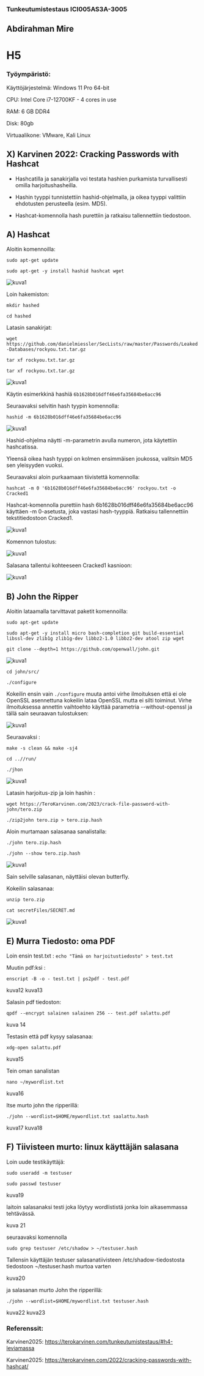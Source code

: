 ### Tunkeutumistestaus ICI005AS3A-3005

## Abdirahman Mire

# H5 

### Työympäristö:

Käyttöjärjestelmä: Windows 11 Pro 64-bit

CPU: Intel Core i7-12700KF - 4 cores in use

RAM: 6 GB DDR4

Disk: 80gb

Virtuaalikone: VMware, Kali Linux

## X) Karvinen 2022: Cracking Passwords with Hashcat

- Hashcatilla ja sanakirjalla voi testata hashien purkamista turvallisesti omilla harjoitushasheilla.

- Hashin tyyppi tunnistettiin hashid-ohjelmalla, ja oikea tyyppi valittiin ehdotusten perusteella (esim. MD5).

- Hashcat-komennolla hash purettiin ja ratkaisu tallennettiin tiedostoon.

## A) Hashcat 

Aloitin komennoilla: 

`sudo apt-get update`

`sudo apt-get -y install hashid hashcat wget`

![kuva1](/H5/kuvat/kuva1.png)

Loin hakemiston: 

`mkdir hashed`

`cd hashed`

Latasin sanakirjat: 

 `wget https://github.com/danielmiessler/SecLists/raw/master/Passwords/Leaked-Databases/rockyou.txt.tar.gz`
 
 `tar xf rockyou.txt.tar.gz`

 `tar xf rockyou.txt.tar.gz`

![kuva1](/H5/kuvat/kuva2.png)

 Käytin esimerkkinä hashiä `6b1628b016dff46e6fa35684be6acc96`
 
 Seuraavaksi selvitin hash tyypin komennolla: 
 
 `hashid -m 6b1628b016dff46e6fa35684be6acc96`

![kuva1](/H5/kuvat/kuva3.png)

Hashid-ohjelma näytti -m-parametrin avulla numeron, jota käytettiin hashcatissa.

Yleensä oikea hash tyyppi on kolmen ensimmäisen joukossa, valitsin MD5 sen yleisyyden vuoksi.


Seuraavaksi aloin purkaamaan tiivistettä komennolla: 

`hashcat -m 0 '6b1628b016dff46e6fa35684be6acc96' rockyou.txt -o Cracked1`

Hashcat-komennolla purettiin hash 6b1628b016dff46e6fa35684be6acc96 käyttäen -m 0-asetusta, joka vastasi hash-tyyppiä. Ratkaisu tallennettiin tekstitiedostoon Cracked1.

![kuva1](/H5/kuvat/kuva4.png)

Komennon tulostus: 

![kuva1](/H5/kuvat/kuva5.png)

Salasana tallentui kohteeseen Cracked1 kasnioon:

![kuva1](/H5/kuvat/kuva6.png)

## B) John the Ripper

Aloitin lataamalla tarvittavat paketit komennoilla: 

`sudo apt-get update`

`sudo apt-get -y install micro bash-completion git build-essential libssl-dev zlib1g zlib1g-dev libbz2-1.0 libbz2-dev atool zip wget`

`git clone --depth=1 https://github.com/openwall/john.git`

![kuva1](/H5/kuvat/kuva7.png)

`cd john/src/`

`./configure`

Kokeilin ensin vain `./configure` muuta antoi virhe ilmoituksen että ei ole OpenSSL asennettuna kokeilin lataa OpenSSL mutta ei silti toiminut. Virhe ilmoituksessa annettin vaihtoehto käyttää parametria --without-openssl ja tällä sain seuraavan tulostuksen:

![kuva1](/H5/kuvat/kuva8.png)

Seuraavaksi :

`make -s clean && make -sj4`

`cd ..//run/`

`./jhon`

![kuva1](/H5/kuvat/kuva9.png)

Latasin harjoitus-zip ja loin hashin :

`wget https://TeroKarvinen.com/2023/crack-file-password-with-john/tero.zip`

`./zip2john tero.zip > tero.zip.hash`

Aloin murtamaan salasanaa sanalistalla: 

`./john tero.zip.hash`

`./john --show tero.zip.hash`

![kuva1](/H5/kuvat/kuva10.png)

Sain selville salasanan, näyttäisi olevan butterfly.

Kokeilin salasanaa: 

`unzip tero.zip`

`cat secretFiles/SECRET.md`

![kuva1](/H5/kuvat/kuva11.png)

## E) Murra Tiedosto: oma PDF

Loin ensin test.txt :
`echo "Tämä on harjoitustiedosto" > test.txt`

Muutin pdf:ksi :

`enscript -B -o - test.txt | ps2pdf - test.pdf`

kuva12
kuva13

Salasin pdf tiedoston:

`qpdf --encrypt salainen salainen 256 -- test.pdf salattu.pdf`

kuva 14

Testasin että pdf kysyy salasanaa: 

`xdg-open salattu.pdf`

kuva15

Tein oman sanalistan 

`nano ~/mywordlist.txt`

 kuva16

Itse murto john the ripperillä:

`./john --wordlist=$HOME/mywordlist.txt saalattu.hash`

 kuva17
 kuva18

## F) Tiivisteen murto: linux käyttäjän salasana

Loin uude testikäyttäjä: 

`sudo useradd -m testuser`

`sudo passwd testuser`

kuva19

laitoin salasanaksi testi joka löytyy wordlististä jonka loin aikasemmassa tehtävässä.

kuva 21

seuraavaksi komennolla

`sudo grep testuser /etc/shadow > ~/testuser.hash`

Tallensin käyttäjän testuser salasanatiivisteen /etc/shadow-tiedostosta tiedostoon ¬/testuser.hash murtoa varten

kuva20

ja salasanan murto John the ripperillä:


`./john --wordlist=$HOME/mywordlist.txt testuser.hash`

kuva22
kuva23


### Referenssit:

Karvinen2025: https://terokarvinen.com/tunkeutumistestaus/#h4-leviamassa

Karvinen2025: https://terokarvinen.com/2022/cracking-passwords-with-hashcat/
 
 
